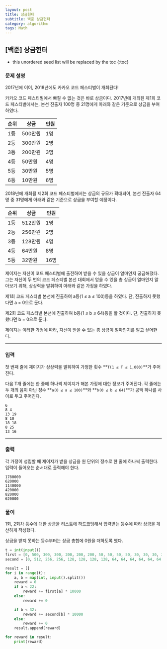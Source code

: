 ```yaml
---
layout: post
title: 상금헌터
subtitle: 백준 상금헌터
category: algorithm
tags: Math
---
```


## [백준] 상금헌터
* this unordered seed list will be replaced by the toc
{:toc}

### 문제 설명
2017년에 이어, 2018년에도 카카오 코드 페스티벌이 개최된다!

카카오 코드 페스티벌에서 빠질 수 없는 것은 바로 상금이다. 2017년에 개최된 제1회 코드 페스티벌에서는, 본선 진출자 100명 중 21명에게 아래와 같은 기준으로 상금을 부여하였다.

|순위	|상금	|인원|
|-------|-------|---|
|1등	|500만원	|1명|
|2등	|300만원	|2명|
|3등	|200만원	|3명|
|4등	|50만원	|4명|
|5등	|30만원	|5명|
|6등	|10만원	|6명|

2018년에 개최될 제2회 코드 페스티벌에서는 상금의 규모가 확대되어, 본선 진출자 64명 중 31명에게 아래와 같은 기준으로 상금을 부여할 예정이다.

|순위	|상금	|인원|
|-------|-------|---|
|1등	|512만원	|1명|
|2등	|256만원	|2명|
|3등	|128만원	|4명|
|4등	|64만원	|8명|
|5등	|32만원	|16명|

제이지는 자신이 코드 페스티벌에 출전하여 받을 수 있을 상금이 얼마인지 궁금해졌다. 그는 자신이 두 번의 코드 페스티벌 본선 대회에서 얻을 수 있을 총 상금이 얼마인지 알아보기 위해, 상상력을 발휘하여 아래와 같은 가정을 하였다.

제1회 코드 페스티벌 본선에 진출하여 a등(1 ≤ a ≤ 100)등을 하였다. 단, 진출하지 못했다면 a = 0으로 둔다.

제2회 코드 페스티벌 본선에 진출하여 b등(1 ≤ b ≤ 64)등을 할 것이다. 단, 진출하지 못했다면 b = 0으로 둔다.

제이지는 이러한 가정에 따라, 자신이 받을 수 있는 총 상금이 얼마인지를 알고 싶어한다.

---

### 입력

첫 번째 줄에 제이지가 상상력을 발휘하여 가정한 횟수 **`T(1 ≤ T ≤ 1,000)`**가 주어진다.

다음 T개 줄에는 한 줄에 하나씩 제이지가 해본 가정에 대한 정보가 주어진다. 각 줄에는 두 개의 음이 아닌 정수 **`a(0 ≤ a ≤ 100)`**와 **`b(0 ≤ b ≤ 64)`**가 공백 하나를 사이로 두고 주어진다.

```
6
8 4
13 19
8 10
18 18
8 25
13 16
```

---

### 출력

각 가정이 성립할 때 제이지가 받을 상금을 원 단위의 정수로 한 줄에 하나씩 출력한다. 입력이 들어오는 순서대로 출력해야 한다.

```
1780000
620000
1140000
420000
820000
620000
```

### 풀이

1회, 2회차 등수에 대한 상금을 리스트에 하드코딩해서 입력받는 등수에 따라 상금을 계산하게 작성했다.

상금을 받지 못하는 등수부터는 상금 총합에 0원을 더하도록 했다.
```python
t = int(input())
first = [0, 500, 300, 300, 200, 200, 200, 50, 50, 50, 50, 30, 30, 30, 30, 30, 10, 10, 10, 10, 10, 10]
second = [0, 512, 256, 256, 128, 128, 128, 128, 64, 64, 64, 64, 64, 64, 64, 64, 32, 32, 32, 32, 32, 32, 32, 32, 32, 32, 32, 32, 32, 32, 32, 32]

result = []
for i in range(t):
    a, b = map(int, input().split())
    reward = 0
    if a < 22:
        reward += first[a] * 10000
    else:
        reward += 0

    if b < 32:
        reward += second[b] * 10000
    else:
        reward += 0
    result.append(reward)

for reward in result:
    print(reward)
    
```
